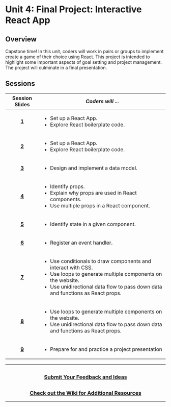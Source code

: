 # Unit 4: Final Project: Interactive React App

## Overview
Capstone time! In this unit, coders will work in pairs or groups to implement create a game of their choice using React. This project is intended to highlight some important aspects of goal setting and project management. The project will culminate in a final presentation.

## Sessions 
|Session Slides|*Coders will ...*|
|:-------:|-------|
|**[1](https://docs.google.com/presentation/d/1bS_vCETK7QzCK1zT-XojQ3G3IVMhpJ9yORsS2CW5hLc/edit#slide=id.g13edbada7f2_0_645)**|<ul><li>Set up a React App. </li><li>Explore React boilerplate code. </li>|
|**[2]()**|<ul><li>Set up a React App. </li><li>Explore React boilerplate code. </li>|
|**[3]()**|<ul><li>Design and implement a data model. </li></ul> |
|**[4]()**|<ul><li>Identify props. </li><li>Explain why props are used in React components. </li><li>Use multiple props in a React component. </li></ul> |
|**[5]()**|<ul><li>Identify state in a given component. </li></ul> |
|**[6]()**|<ul><li>Register an event handler. </li> |
|**[7]()**|<ul><li>Use conditionals to draw components and interact with CSS. </li><li>Use loops to generate multiple components on the website. </li> <li>Use unidirectional data flow to pass down data and functions as React props.</li></ul>|
|**[8]()**|<ul><li>Use loops to generate multiple components on the website. </li> <li>Use unidirectional data flow to pass down data and functions as React props.</li></ul>|
|**[9]()**|<ul><li>Prepare for and practice a project presentation</li></ul>|

---
## <h3 align="center"><a href="https://docs.google.com/forms/d/e/1FAIpQLSc4oUNSthmU63TqlzUOOWd3buX3tGVIPRNDm0tsLB_nOONRLQ/viewform">Submit Your Feedback and Ideas</a></h3>

## <h3 align="center"><a href="https://github.com/itscodenation/curriculum-22-23/wiki">Check out the Wiki for Additional Resources</a></h3>

---
